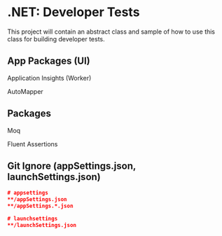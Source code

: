 # .NET: Developer Tests
This project will contain an abstract class and sample of how to use this class for building developer tests.

## App Packages (UI)
Application Insights (Worker)

AutoMapper


## Packages

Moq

Fluent Assertions

## Git Ignore (appSettings.json, launchSettings.json)
```json
# appsettings
**/appSettings.json
**/appSettings.*.json

# launchsettings
**/launchSettings.json
```
